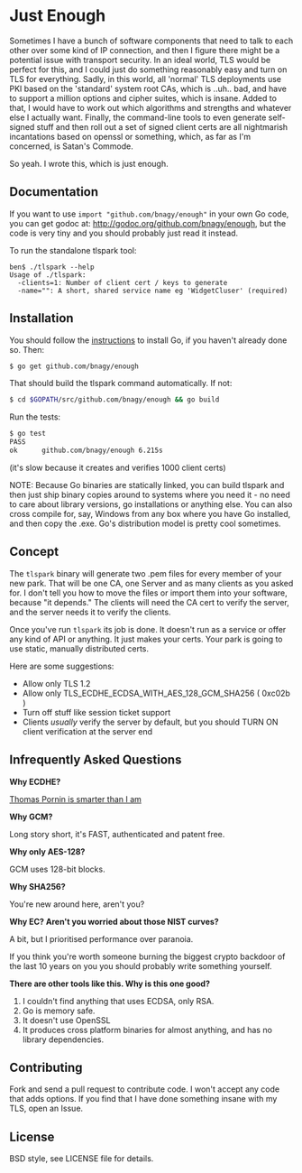 Just Enough
=======

Sometimes I have a bunch of software components that need to talk to each
other over some kind of IP connection, and then I figure there might be a
potential issue with transport security. In an ideal world, TLS would be
perfect for this, and I could just do something reasonably easy and turn on
TLS for everything. Sadly, in this world, all 'normal' TLS deployments use PKI
based on the 'standard' system root CAs, which is ..uh.. bad, and have to
support a million options and cipher suites, which is insane. Added to that, I
would have to work out which algorithms and strengths and whatever else I
actually want. Finally, the command-line tools to even generate self-signed
stuff and then roll out a set of signed client certs are all nightmarish
incantations based on openssl or something, which, as far as I'm concerned, is
Satan's Commode.

So yeah. I wrote this, which is just enough.

## Documentation

If you want to use `import "github.com/bnagy/enough"` in your own Go code, you
can get godoc at: http://godoc.org/github.com/bnagy/enough, but the code is
very tiny and you should probably just read it instead.

To run the standalone tlspark tool:
```
ben$ ./tlspark --help
Usage of ./tlspark:
  -clients=1: Number of client cert / keys to generate
  -name="": A short, shared service name eg 'WidgetCluser' (required)
```

## Installation

You should follow the [instructions](https://golang.org/doc/install) to
install Go, if you haven't already done so. Then:

```bash
$ go get github.com/bnagy/enough
```

That should build the tlspark command automatically. If not:
```bash
$ cd $GOPATH/src/github.com/bnagy/enough && go build
```

Run the tests:
```bash
$ go test
PASS
ok  	github.com/bnagy/enough	6.215s
```
(it's slow because it creates and verifies 1000 client certs)

NOTE: Because Go binaries are statically linked, you can build tlspark and
then just ship binary copies around to systems where you need it - no need to
care about library versions, go installations or anything else. You can also
cross compile for, say, Windows from any box where you have Go installed, and
then copy the .exe. Go's distribution model is pretty cool sometimes.

## Concept

The `tlspark` binary will generate two .pem files for every member of your new
park. That will be one CA, one Server and as many clients as you asked for. I
don't tell you how to move the files or import them into your software,
because "it depends." The clients will need the CA cert to verify the server,
and the server needs it to verify the clients.

Once you've run `tlspark` its job is done. It doesn't run as a service or
offer any kind of API or anything. It just makes your certs. Your park is
going to use static, manually distributed certs.

Here are some suggestions:

* Allow only TLS 1.2
* Allow only TLS_ECDHE_ECDSA_WITH_AES_128_GCM_SHA256 ( 0xc02b )
* Turn off stuff like session ticket support
* Clients _usually_ verify the server by default, but you should TURN ON client verification at the server end

## Infrequently Asked Questions

__Why ECDHE?__

[Thomas Pornin is smarter than I am](http://security.stackexchange.com/a/27888)

__Why GCM?__

Long story short, it's FAST, authenticated and patent free.

__Why only AES-128?__

GCM uses 128-bit blocks.

__Why SHA256?__

You're new around here, aren't you?

__Why EC? Aren't you worried about those NIST curves?__

A bit, but I prioritised performance over paranoia.

If you think you're worth someone burning the biggest crypto backdoor of the
last 10 years on you you should probably write something yourself.

__There are other tools like this. Why is this one good?__

1. I couldn't find anything that uses ECDSA, only RSA. 
2. Go is memory safe. 
3. It doesn't use OpenSSL
4. It produces cross platform binaries for almost anything, and has no library dependencies.

## Contributing

Fork and send a pull request to contribute code. I won't accept any code that
adds options. If you find that I have done something insane with my TLS, open
an Issue.

## License

BSD style, see LICENSE file for details.
